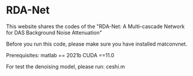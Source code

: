 # RDA-Net
This website shares the codes of the "RDA-Net: A Multi-cascade Network for DAS Background Noise Attenuation"

Before you run this code, please make sure you have installed matconvnet.

Prerequisites: matlab == 2021b CUDA ==11.0

For test the denoising model, please run: ceshi.m
